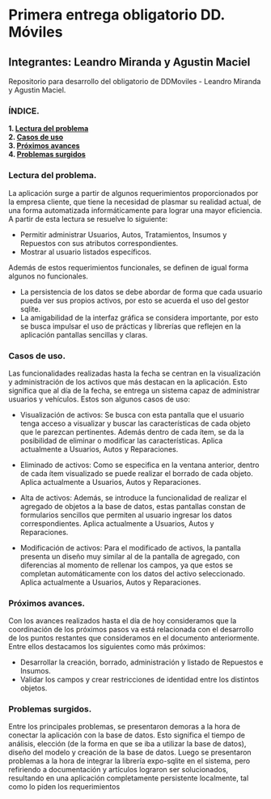 # Primera entrega obligatorio DD. Móviles
## Integrantes: Leandro Miranda y Agustin Maciel
Repositorio para desarrollo del obligatorio de DDMoviles - Leandro Miranda y Agustin Maciel.

### ÍNDICE.
<b>1. [Lectura del problema](#lectura-del-problema)</b>
<br><b> 2. [Casos de uso](#casos-de-uso)</b>
<br><b> 3. [Próximos avances](#pr%C3%B3ximos-avances)</b>
<br><b> 4. [Problemas surgidos](#problemas-surgidos)</b>



### Lectura del problema.
La aplicación surge a partir de algunos requerimientos proporcionados por la
empresa cliente, que tiene la necesidad de plasmar su realidad actual, de una
forma automatizada informáticamente para lograr una mayor eficiencia.
A partir de esta lectura se resuelve lo siguiente:

 - Permitir administrar Usuarios, Autos, Tratamientos, Insumos y
   Repuestos con sus atributos correspondientes.
 - Mostrar al usuario listados específicos.

	
Además de estos requerimientos funcionales, se definen de igual forma
algunos no funcionales.

 - La persistencia de los datos se debe abordar de forma que cada
   usuario pueda ver sus propios activos, por esto se acuerda el uso del
   gestor sqlite.
 - La amigabilidad de la interfaz gráfica se considera importante, por
   esto se busca impulsar el uso de prácticas y librerías que reflejen
   en la aplicación pantallas sencillas y claras.

 ### Casos de uso.
Las funcionalidades realizadas hasta la fecha se centran en la visualización y
administración de los activos que más destacan en la aplicación.
Esto significa que al día de la fecha, se entrega un sistema capaz de
administrar usuarios y vehículos.
Estos son algunos casos de uso:

 - Visualización de activos:
Se busca con esta pantalla que el usuario tenga acceso a visualizar y
buscar las características de cada objeto que le parezcan pertinentes.
Además dentro de cada ítem, se da la posibilidad de eliminar o modificar las
características.
Aplica actualmente a Usuarios, Autos y Reparaciones.

 - Eliminado de activos:
Como se especifica en la ventana anterior, dentro de cada ítem
visualizado se puede realizar el borrado de cada objeto.
Aplica actualmente a Usuarios, Autos y Reparaciones.

 - Alta de activos:
Además, se introduce la funcionalidad de realizar el agregado de
objetos a la base de datos, estas pantallas constan de formularios sencillos
que permiten al usuario ingresar los datos correspondientes.
Aplica actualmente a Usuarios, Autos y Reparaciones.

 - Modificación de activos:
Para el modificado de activos, la pantalla presenta un diseño muy
similar al de la pantalla de agregado, con diferencias al momento de rellenar
los campos, ya que estos se completan automáticamente con los datos del
activo seleccionado.
Aplica actualmente a Usuarios, Autos y Reparaciones.

### Próximos avances.
Con los avances realizados hasta el día de hoy consideramos que la
coordinación de los próximos pasos va está relacionada con el desarrollo de
los puntos restantes que consideramos en el documento anteriormente.
Entre ellos destacamos los siguientes como más próximos:
 - Desarrollar la creación, borrado, administración y listado de
Repuestos e Insumos.
 - Validar los campos y crear restricciones de identidad entre los
distintos objetos.

### Problemas surgidos.
Entre los principales problemas, se presentaron demoras a la hora de
conectar la aplicación con la base de datos. Esto significa el tiempo de
análisis, elección (de la forma en que se iba a utilizar la base de datos),
diseño del modelo y creación de la base de datos.
Luego se presentaron problemas a la hora de integrar la librería expo-sqlite
en el sistema, pero refiriendo a documentación y artículos lograron ser
solucionados, resultando en una aplicación completamente persistente
localmente, tal como lo piden los requerimientos
